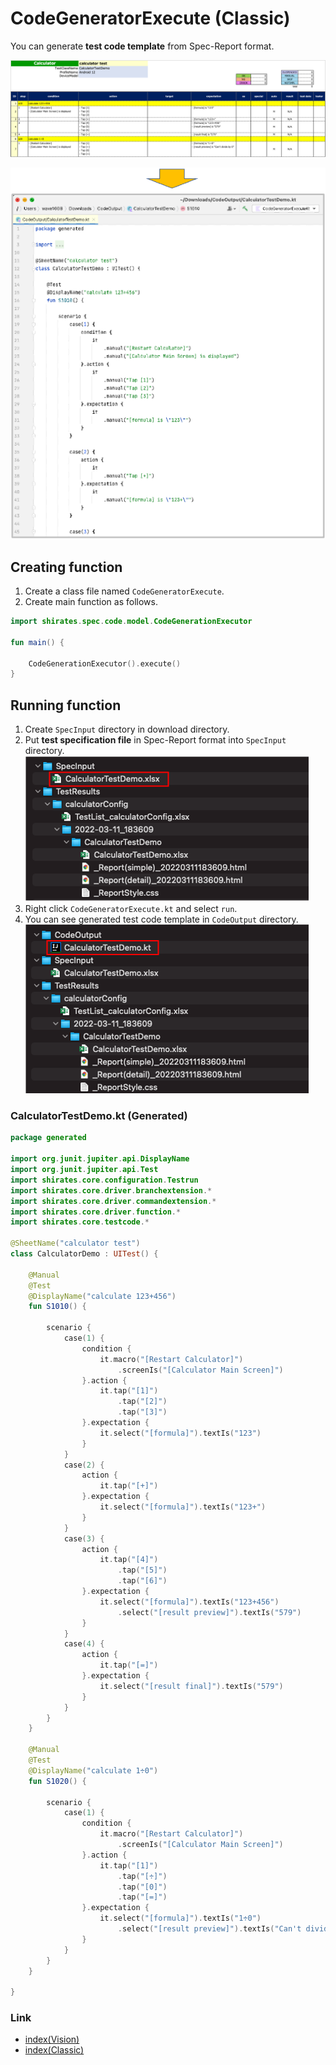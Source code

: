 # CodeGeneratorExecute (Classic)

You can generate **test code template** from Spec-Report format.

![](_images/code_generator_spec_report.png)

![](_images/code_generator_code_template.png)

## Creating function

1. Create a class file named `CodeGeneratorExecute`.
2. Create main function as follows.

```kotlin
import shirates.spec.code.model.CodeGenerationExecutor

fun main() {

    CodeGenerationExecutor().execute()
}
```

## Running function

1. Create `SpecInput` directory in download directory.
2. Put **test specification file** in Spec-Report format into `SpecInput` directory.<br>
   ![](_images/code_generator_execute_1.png)
3. Right click `CodeGeneratorExecute.kt` and select `run`.
4. You can see generated test code template in `CodeOutput` directory.<br>
   ![](_images/code_generator_execute_2.png)

### CalculatorTestDemo.kt (Generated)

```kotlin
package generated

import org.junit.jupiter.api.DisplayName
import org.junit.jupiter.api.Test
import shirates.core.configuration.Testrun
import shirates.core.driver.branchextension.*
import shirates.core.driver.commandextension.*
import shirates.core.driver.function.*
import shirates.core.testcode.*

@SheetName("calculator test")
class CalculatorDemo : UITest() {

    @Manual
    @Test
    @DisplayName("calculate 123+456")
    fun S1010() {

        scenario {
            case(1) {
                condition {
                    it.macro("[Restart Calculator]")
                        .screenIs("[Calculator Main Screen]")
                }.action {
                    it.tap("[1]")
                        .tap("[2]")
                        .tap("[3]")
                }.expectation {
                    it.select("[formula]").textIs("123")
                }
            }
            case(2) {
                action {
                    it.tap("[+]")
                }.expectation {
                    it.select("[formula]").textIs("123+")
                }
            }
            case(3) {
                action {
                    it.tap("[4]")
                        .tap("[5]")
                        .tap("[6]")
                }.expectation {
                    it.select("[formula]").textIs("123+456")
                        .select("[result preview]").textIs("579")
                }
            }
            case(4) {
                action {
                    it.tap("[=]")
                }.expectation {
                    it.select("[result final]").textIs("579")
                }
            }
        }
    }

    @Manual
    @Test
    @DisplayName("calculate 1÷0")
    fun S1020() {

        scenario {
            case(1) {
                condition {
                    it.macro("[Restart Calculator]")
                        .screenIs("[Calculator Main Screen]")
                }.action {
                    it.tap("[1]")
                        .tap("[÷]")
                        .tap("[0]")
                        .tap("[=]")
                }.expectation {
                    it.select("[formula]").textIs("1÷0")
                        .select("[result preview]").textIs("Can't divide by 0")
                }
            }
        }
    }

}
```

### Link

- [index(Vision)](../../index.md)
- [index(Classic)](../../classic/index.md)

